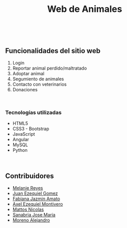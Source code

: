 

<br />

<header align="center">
  
  <h1 align="center">Web de Animales</h1>
  
  <p align="center"></p>
 
</header>

<br />
 
<section id="about-the-project">
  <h2>Funcionalidades del sitio web</h2>

<article>

  <ol>
    <li>Login<l/i >
    <li>Reportar animal perdido/maltratado</li>
    <li>Adoptar animal</li>
    <li>Segumiento de animales</li>
    <li>Contacto con veterinarios</li>
    <li>Donaciones</li>
  </ol>

  

</article>
  
<br />
  
<article>
  
  <h3>Tecnologías utilizadas</h3>
  
  - HTML5
  - CSS3 - Bootstrap
  - JavaScript 
  - Angular
  - MySQL
  - Python
  
</article>
  
<br />

</section>



<section id="acknowledgments">
  <h2>Contribuidores</h2>
  
  - [Melanie Reyes](https://github.com/MelanieR24)
  - [Juan Ezequiel Gomez](https://github.com/JuanEzequielGomez)
  - [Fabiana Jazmin Amato](https://github.com/AmatoJazmin)
  - [Axel Ezequiel Montivero](https://github.com/Ezmant)
  - [Mattos Nicolas](https://github.com/NicolasMattos03)
  - [Sanabria Jose Maria](https://github.com/josemaria-s)
  - [Moreno Alejandro](https://github.com/MoCAlejandro)
 


</section>
